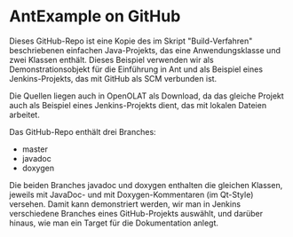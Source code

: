 # AntExample on GitHub
Dieses GitHub-Repo ist eine Kopie des im Skript "Build-Verfahren" beschriebenen einfachen Java-Projekts, das eine Anwendungsklasse und zwei Klassen enthält. Dieses Beispiel verwenden wir als Demonstrationsobjekt für die Einführung in Ant und als Beispiel eines Jenkins-Projekts, das mit GitHub als SCM verbunden ist. 

Die Quellen liegen auch in OpenOLAT als Download, da das gleiche Projekt auch als Beispiel eines Jenkins-Projekts dient, das mit lokalen Dateien arbeitet.

Das GitHub-Repo enthält drei Branches:
- master
- javadoc
- doxygen

Die beiden Branches javadoc und doxygen enthalten die gleichen Klassen, jeweils mit JavaDoc- und mit Doxygen-Kommentaren (im Qt-Style) versehen. Damit kann demonstriert werden, wir man in Jenkins verschiedene Branches eines GitHub-Projekts auswählt, und darüber hinaus, wie man ein Target für die Dokumentation anlegt.
